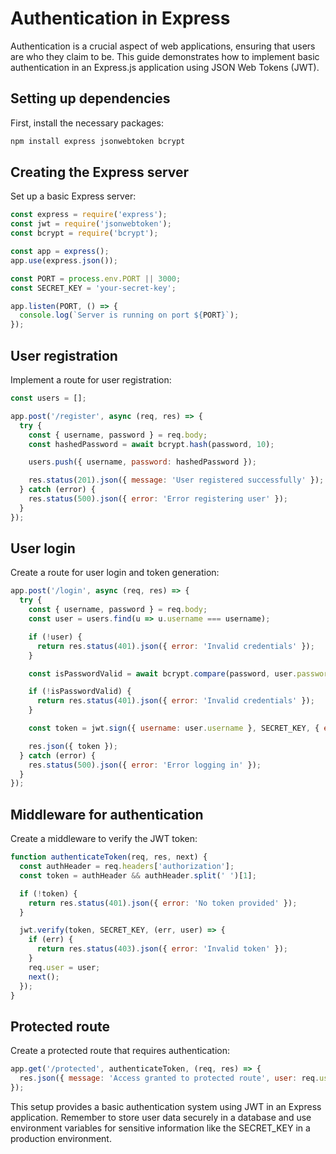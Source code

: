 # Authentication in Express

Authentication is a crucial aspect of web applications, ensuring that users are who they claim to be. This guide demonstrates how to implement basic authentication in an Express.js application using JSON Web Tokens (JWT).

## Setting up dependencies

First, install the necessary packages:

```bash
npm install express jsonwebtoken bcrypt
```

## Creating the Express server

Set up a basic Express server:

```javascript
const express = require('express');
const jwt = require('jsonwebtoken');
const bcrypt = require('bcrypt');

const app = express();
app.use(express.json());

const PORT = process.env.PORT || 3000;
const SECRET_KEY = 'your-secret-key';

app.listen(PORT, () => {
  console.log(`Server is running on port ${PORT}`);
});
```

## User registration

Implement a route for user registration:

```javascript
const users = [];

app.post('/register', async (req, res) => {
  try {
    const { username, password } = req.body;
    const hashedPassword = await bcrypt.hash(password, 10);

    users.push({ username, password: hashedPassword });

    res.status(201).json({ message: 'User registered successfully' });
  } catch (error) {
    res.status(500).json({ error: 'Error registering user' });
  }
});
```

## User login

Create a route for user login and token generation:

```javascript
app.post('/login', async (req, res) => {
  try {
    const { username, password } = req.body;
    const user = users.find(u => u.username === username);

    if (!user) {
      return res.status(401).json({ error: 'Invalid credentials' });
    }

    const isPasswordValid = await bcrypt.compare(password, user.password);

    if (!isPasswordValid) {
      return res.status(401).json({ error: 'Invalid credentials' });
    }

    const token = jwt.sign({ username: user.username }, SECRET_KEY, { expiresIn: '1h' });

    res.json({ token });
  } catch (error) {
    res.status(500).json({ error: 'Error logging in' });
  }
});
```

## Middleware for authentication

Create a middleware to verify the JWT token:

```javascript
function authenticateToken(req, res, next) {
  const authHeader = req.headers['authorization'];
  const token = authHeader && authHeader.split(' ')[1];

  if (!token) {
    return res.status(401).json({ error: 'No token provided' });
  }

  jwt.verify(token, SECRET_KEY, (err, user) => {
    if (err) {
      return res.status(403).json({ error: 'Invalid token' });
    }
    req.user = user;
    next();
  });
}
```

## Protected route

Create a protected route that requires authentication:

```javascript
app.get('/protected', authenticateToken, (req, res) => {
  res.json({ message: 'Access granted to protected route', user: req.user });
});
```

This setup provides a basic authentication system using JWT in an Express application. Remember to store user data securely in a database and use environment variables for sensitive information like the SECRET_KEY in a production environment.
